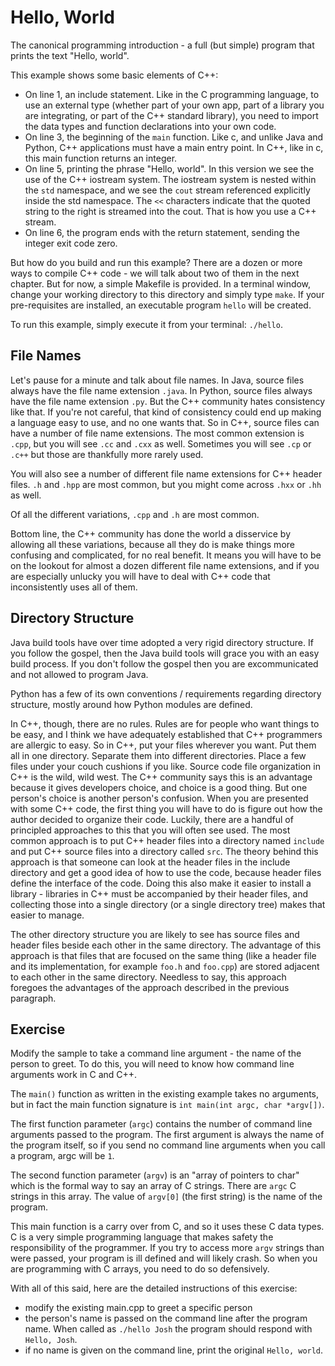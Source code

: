 # Hello, World

The canonical programming introduction - a full (but simple) program that prints the text "Hello, world".

This example shows some basic elements of C++:
- On line 1, an include statement. Like in the C programming language, to
  use an external type (whether part of your own app, part of a library you
  are integrating, or part of the C++ standard library), you need to import
  the data types and function declarations into your own code.
- On line 3, the beginning of the `main` function. Like c, and unlike Java
  and Python, C++ applications must have a main entry point. In C++, like
  in c, this main function returns an integer.
- On line 5, printing the phrase "Hello, world". In this version we see
  the use of the C++ iostream system. The iostream system is nested within
  the `std` namespace, and we see the `cout` stream referenced explicitly
  inside the std namespace. The `<<` characters indicate that the quoted
  string to the right is streamed into the cout. That is how you use a C++
  stream.
- On line 6, the program ends with the return statement, sending the integer
  exit code zero.

But how do you build and run this example? There are a dozen or more ways to compile C++ code - we
will talk about two of them in the next chapter. But for now, a simple Makefile is provided. In a
terminal window, change your working directory to this directory and simply type `make`. If your
pre-requisites are installed, an executable program `hello` will be created.

To run this example, simply execute it from your terminal: `./hello`.

## File Names

Let's pause for a minute and talk about file names. In Java, source files always have the file name
extension `.java`. In Python, source files always have the file name extension `.py`. But the C++
community hates consistency like that. If you're not careful, that kind of consistency could end up
making a language easy to use, and no one wants that. So in C++, source files can have a number of
file name extensions. The most common extension is `.cpp`, but you will see `.cc` and `.cxx` as
well. Sometimes you will see `.cp` or `.c++` but those are thankfully more rarely used.

You will also see a number of different file name extensions for C++ header files. `.h` and `.hpp`
are most common, but you might come across `.hxx` or `.hh` as well.

Of all the different variations, `.cpp` and `.h` are most common.

Bottom line, the C++ community has done the world a disservice by allowing all these variations,
because all they do is make things more confusing and complicated, for no real benefit. It means you
will have to be on the lookout for almost a dozen different file name extensions, and if you are
especially unlucky you will have to deal with C++ code that inconsistently uses all of them.

## Directory Structure

Java build tools have over time adopted a very rigid directory structure. If you follow the gospel,
then the Java build tools will grace you with an easy build process. If you don't follow the gospel
then you are excommunicated and not allowed to program Java.

Python has a few of its own conventions / requirements regarding directory structure, mostly around
how Python modules are defined.

In C++, though, there are no rules. Rules are for people who want things to be easy, and I think we
have adequately established that C++ programmers are allergic to easy. So in C++, put your files
wherever you want. Put them all in one directory. Separate them into different directories. Place a
few files under your couch cushions if you like. Source code file organization in C++ is the wild,
wild west. The C++ community says this is an advantage because it gives developers choice, and
choice is a good thing. But one person's choice is another person's confusion. When you are
presented with some C++ code, the first thing you will have to do is figure out how the author
decided to organize their code. Luckily, there are a handful of principled approaches to this that
you will often see used. The most common approach is to put C++ header files into a directory named
`include` and put C++ source files into a directory called `src`. The theory behind this approach is
that someone can look at the header files in the include directory and get a good idea of how to use
the code, because header files define the interface of the code. Doing this also make it easier to
install a library - libraries in C++ must be accompanied by their header files, and collecting
those into a single directory (or a single directory tree) makes that easier to manage.

The other directory structure you are likely to see has source files and header files beside each
other in the same directory. The advantage of this approach is that files that are focused on the
same thing (like a header file and its implementation, for example `foo.h` and `foo.cpp`) are stored
adjacent to each other in the same directory. Needless to say, this approach foregoes the advantages
of the approach described in the previous paragraph. 

## Exercise

Modify the sample to take a command line argument - the name of the person to greet. To do this, you
will need to know how command line arguments work in C and C++.

The `main()` function as written in the existing example takes no arguments, but in fact the main
function signature is `int main(int argc, char *argv[])`.

The first function parameter (`argc`) contains the number of command line arguments passed to the
program. The first argument is always the name of the program itself, so if you send no command line
arguments when you call a program, argc will be `1`.

The second function parameter (`argv`) is an "array of pointers to char" which is the formal way
to say an array of C strings. There are `argc` C strings in this array. The value of `argv[0]`
(the first string) is the name of the program.

This main function is a carry over from C, and so it uses these C data types. C is a very simple
programming language that makes safety the responsibility of the programmer. If you try to access
more `argv` strings than were passed, your program is ill defined and will likely crash. So when
you are programming with C arrays, you need to do so defensively.

With all of this said, here are the detailed instructions of this exercise:
- modify the existing main.cpp to greet a specific person
- the person's name is passed on the command line after the program name. When called as `./hello Josh`
  the program should respond with `Hello, Josh`.
- if no name is given on the command line, print the original `Hello, world`.
